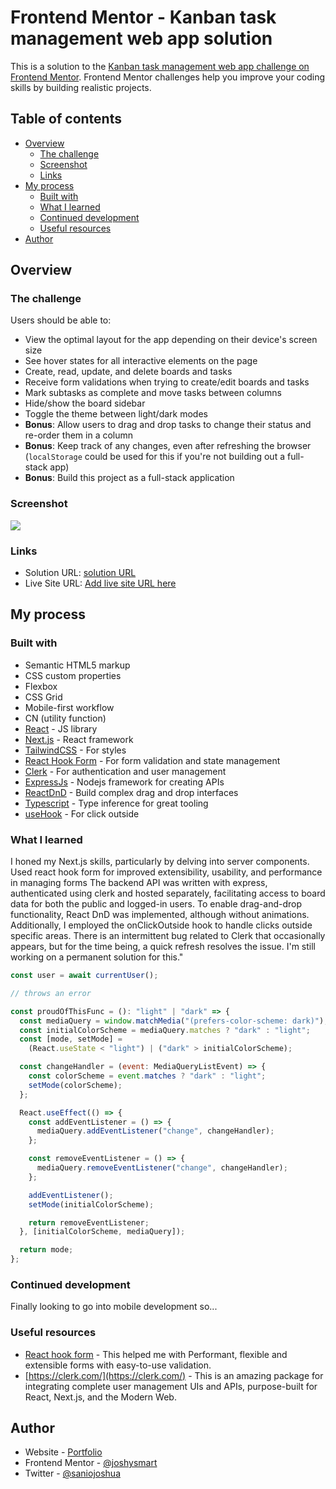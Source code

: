 # Frontend Mentor - Kanban task management web app solution

This is a solution to the [Kanban task management web app challenge on Frontend Mentor](https://www.frontendmentor.io/challenges/kanban-task-management-web-app-wgQLt-HlbB). Frontend Mentor challenges help you improve your coding skills by building realistic projects.

## Table of contents

- [Overview](#overview)
  - [The challenge](#the-challenge)
  - [Screenshot](#screenshot)
  - [Links](#links)
- [My process](#my-process)
  - [Built with](#built-with)
  - [What I learned](#what-i-learned)
  - [Continued development](#continued-development)
  - [Useful resources](#useful-resources)
- [Author](#author)

## Overview

### The challenge

Users should be able to:

- View the optimal layout for the app depending on their device's screen size
- See hover states for all interactive elements on the page
- Create, read, update, and delete boards and tasks
- Receive form validations when trying to create/edit boards and tasks
- Mark subtasks as complete and move tasks between columns
- Hide/show the board sidebar
- Toggle the theme between light/dark modes
- **Bonus**: Allow users to drag and drop tasks to change their status and re-order them in a column
- **Bonus**: Keep track of any changes, even after refreshing the browser (`localStorage` could be used for this if you're not building out a full-stack app)
- **Bonus**: Build this project as a full-stack application

### Screenshot

![](/../main/app/assets/images/Screenshot-Desktop.png?raw=true)

### Links

- Solution URL: [solution URL](https://www.frontendmentor.io/solutions/kanban-task-management-webapp-skwKSXqRxs)
- Live Site URL: [Add live site URL here](https://kaban-task-manager.vercel.app/platform-launch)

## My process

### Built with

- Semantic HTML5 markup
- CSS custom properties
- Flexbox
- CSS Grid
- Mobile-first workflow
- CN (utility function)
- [React](https://reactjs.org/) - JS library
- [Next.js](https://nextjs.org/) - React framework
- [TailwindCSS](https://tailwindcss.com/) - For styles
- [React Hook Form](https://www.react-hook-form.com/) - For form validation and state management
- [Clerk](https://clerk.com/) - For authentication and user management
- [ExpressJs](https://expressjs.com/) - Nodejs framework for creating APIs
- [ReactDnD](https://react-dnd.github.io/) - Build complex drag and drop interfaces
- [Typescript](https://www.typescriptlang.org/) - Type inference for great tooling
- [useHook](https://usehooks-ts.com/) - For click outside

### What I learned

I honed my Next.js skills, particularly by delving into server components. Used react hook form for improved extensibility, usability, and performance in managing forms The backend API was written with express, authenticated using clerk and hosted separately, facilitating access to board data for both the public and logged-in users. To enable drag-and-drop functionality, React DnD was implemented, although without animations. Additionally, I employed the onClickOutside hook to handle clicks outside specific areas. There is an intermittent bug related to Clerk that occasionally appears, but for the time being, a quick refresh resolves the issue. I'm still working on a permanent solution for this."

```js
const user = await currentUser();

// throws an error
```

```js
const proudOfThisFunc = (): "light" | "dark" => {
  const mediaQuery = window.matchMedia("(prefers-color-scheme: dark)");
  const initialColorScheme = mediaQuery.matches ? "dark" : "light";
  const [mode, setMode] =
    (React.useState < "light") | ("dark" > initialColorScheme);

  const changeHandler = (event: MediaQueryListEvent) => {
    const colorScheme = event.matches ? "dark" : "light";
    setMode(colorScheme);
  };

  React.useEffect(() => {
    const addEventListener = () => {
      mediaQuery.addEventListener("change", changeHandler);
    };

    const removeEventListener = () => {
      mediaQuery.removeEventListener("change", changeHandler);
    };

    addEventListener();
    setMode(initialColorScheme);

    return removeEventListener;
  }, [initialColorScheme, mediaQuery]);

  return mode;
};
```

### Continued development

Finally looking to go into mobile development so...

### Useful resources

- [React hook form](https://www.react-hook-form.com/) - This helped me with Performant, flexible and extensible forms with easy-to-use validation.
- [https://clerk.com/](https://clerk.com/) - This is an amazing package for integrating complete user management UIs and APIs, purpose-built for React, Next.js, and the Modern Web.

## Author

- Website - [Portfolio](https://joshysmart.vercel.app)
- Frontend Mentor - [@joshysmart](https://www.frontendmentor.io/profile/joshysmart)
- Twitter - [@saniojoshua](twitter.com/saniojoshua)
